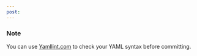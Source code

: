 ```yaml
---
post: 
---
```


### Note

You can use [Yamllint.com](http://yamllint.com/) to check your YAML syntax before committing.




